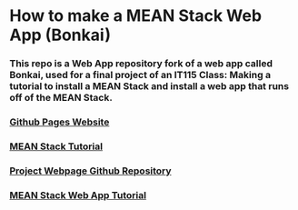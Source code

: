 # How to make a MEAN Stack Web App (Bonkai)
### This repo is a Web App repository fork of a web app called Bonkai, used for a final project of an IT115 Class: Making a tutorial to install a MEAN Stack and install a web app that runs off of the MEAN Stack. 

### [Github Pages Website](https://dmpietz-vex.github.io/How-to-make-a-MEAN-Stack/)
### [MEAN Stack Tutorial](https://docs.google.com/document/d/1C9T3ryKmozrOhPvLm5Pn14BHglH57Q4Z17ScjI-BjAI/edit?usp=sharing)
### [Project Webpage Github Repository](https://github.com/Dmpietz-Vex/How-to-make-a-MEAN-Stack)
### [MEAN Stack Web App Tutorial](https://docs.google.com/document/d/13Vs6XI51_J0JLU9DYRem5z09uHVX4MEefRd4sELT8ZY/edit?usp=sharing)
